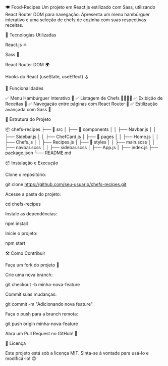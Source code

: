 🍽️ Food-Recipes
Um projeto em React.js estilizado com Sass, utilizando React Router DOM para navegação.
Apresenta um menu hambúrguer interativo e uma seleção de chefs de cozinha com suas respectivas receitas.

🚀 Tecnologias Utilizadas

React.js ⚛️

Sass 🎨

React Router DOM 🌍

Hooks do React (useState, useEffect) 🪝

📌 Funcionalidades

✅ Menu Hambúrguer Interativo 🍔
✅ Listagem de Chefs 👨‍🍳👩‍🍳
✅ Exibição de Receitas 🍲
✅ Navegação entre páginas com React Router 🔄
✅ Estilização avançada com Sass 🎨

📂 Estrutura do Projeto

📦 chefs-recipes
├── 📁 src
│   ├── 📁 components
│   │   ├── Navbar.js
│   │   ├── Sidebar.js
│   │   ├── ChefCard.js
│   ├── 📁 pages
│   │   ├── Home.js
│   │   ├── Chefs.js
│   │   ├── Recipes.js
│   ├── 📁 styles
│   │   ├── main.scss
│   │   ├── navbar.scss
│   │   ├── sidebar.scss
│   ├── App.js
│   ├── index.js
├── package.json
└── README.md

📦 Instalação e Execução

Clone o repositório:

git clone https://github.com/seu-usuario/chefs-recipes.git

Acesse a pasta do projeto:

cd chefs-recipes

Instale as dependências:

npm install

Inicie o projeto:

npm start

🛠️ Como Contribuir

Faça um fork do projeto 🍴

Crie uma nova branch:

git checkout -b minha-nova-feature

Commit suas mudanças:

git commit -m "Adicionando nova feature"

Faça o push para a branch remota:

git push origin minha-nova-feature

Abra um Pull Request no GitHub! 🚀

📜 Licença

Este projeto está sob a licença MIT. Sinta-se à vontade para usá-lo e modificá-lo! 😊

